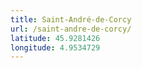 ```yaml
---
title: Saint-André-de-Corcy
url: /saint-andre-de-corcy/
latitude: 45.9281426
longitude: 4.9534729
---
```

